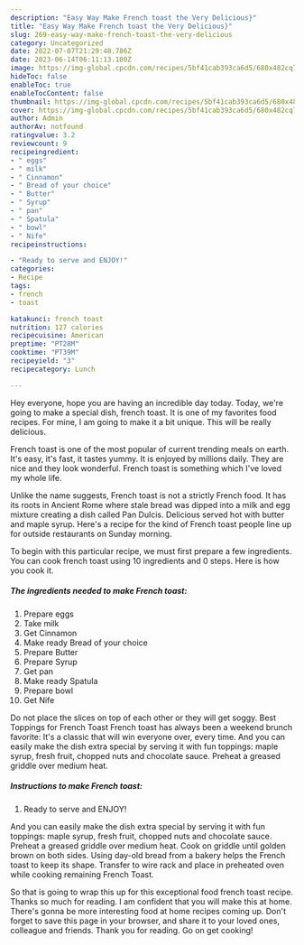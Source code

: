 ```yaml
---
description: "Easy Way Make French toast the Very Delicious}"
title: "Easy Way Make French toast the Very Delicious}"
slug: 269-easy-way-make-french-toast-the-very-delicious
category: Uncategorized
date: 2022-07-07T21:29:48.786Z
date: 2023-06-14T06:11:13.180Z
image: https://img-global.cpcdn.com/recipes/5bf41cab393ca6d5/680x482cq70/french-toast-recipe-main-photo.jpg
hideToc: false
enableToc: true
enableTocContent: false
thumbnail: https://img-global.cpcdn.com/recipes/5bf41cab393ca6d5/680x482cq70/french-toast-recipe-main-photo.jpg
cover: https://img-global.cpcdn.com/recipes/5bf41cab393ca6d5/680x482cq70/french-toast-recipe-main-photo.jpg
author: Admin
authorAv: notfound
ratingvalue: 3.2
reviewcount: 9
recipeingredient:
- " eggs"
- " milk"
- " Cinnamon"
- " Bread of your choice"
- " Butter"
- " Syrup"
- " pan"
- " Spatula"
- " bowl"
- " Nife"
recipeinstructions:

- "Ready to serve and ENJOY!"
categories:
- Recipe
tags:
- french
- toast

katakunci: french toast 
nutrition: 127 calories
recipecuisine: American
preptime: "PT28M"
cooktime: "PT39M"
recipeyield: "3"
recipecategory: Lunch

---
```



Hey everyone, hope you are having an incredible day today. Today, we're going to make a special dish, french toast. It is one of my favorites food recipes. For mine, I am going to make it a bit unique. This will be really delicious.

French toast is one of the most popular of current trending meals on earth. It's easy, it's fast, it tastes yummy. It is enjoyed by millions daily. They are nice and they look wonderful. French toast is something which I've loved my whole life.

Unlike the name suggests, French toast is not a strictly French food. It has its roots in Ancient Rome where stale bread was dipped into a milk and egg mixture creating a dish called Pan Dulcis. Delicious served hot with butter and maple syrup. Here&#39;s a recipe for the kind of French toast people line up for outside restaurants on Sunday morning.


To begin with this particular recipe, we must first prepare a few ingredients. You can cook french toast using 10 ingredients and 0 steps. Here is how you cook it.

<!--inarticleads1-->

##### The ingredients needed to make French toast:

1. Prepare  eggs
1. Take  milk
1. Get  Cinnamon
1. Make ready  Bread of your choice
1. Prepare  Butter
1. Prepare  Syrup
1. Get  pan
1. Make ready  Spatula
1. Prepare  bowl
1. Get  Nife


Do not place the slices on top of each other or they will get soggy. Best Toppings for French Toast French toast has always been a weekend brunch favorite: It&#39;s a classic that will win everyone over, every time. And you can easily make the dish extra special by serving it with fun toppings: maple syrup, fresh fruit, chopped nuts and chocolate sauce. Preheat a greased griddle over medium heat. 

<!--inarticleads2-->

##### Instructions to make French toast:


1. Ready to serve and ENJOY!

And you can easily make the dish extra special by serving it with fun toppings: maple syrup, fresh fruit, chopped nuts and chocolate sauce. Preheat a greased griddle over medium heat. Cook on griddle until golden brown on both sides. Using day-old bread from a bakery helps the French toast to keep its shape. Transfer to wire rack and place in preheated oven while cooking remaining French Toast. 

So that is going to wrap this up for this exceptional food french toast recipe. Thanks so much for reading. I am confident that you will make this at home. There's gonna be more interesting food at home recipes coming up. Don't forget to save this page in your browser, and share it to your loved ones, colleague and friends. Thank you for reading. Go on get cooking!
